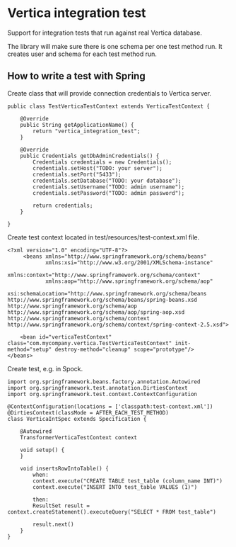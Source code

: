 Vertica integration test
========================

Support for integration tests that run against real Vertica database.

The library will make sure there is one schema per one test method run. It creates user and schema for each test method run.

## How to write a test with Spring

Create class that will provide connection credentials to Vertica server.

    public class TestVerticaTestContext extends VerticaTestContext {

        @Override
        public String getApplicationName() {
            return "vertica_integration_test";
        }

        @Override
        public Credentials getDbAdminCredentials() {
            Credentials credentials = new Credentials();
            credentials.setHost("TODO: your server");
            credentials.setPort("5433");
            credentials.setDatabase("TODO: your database");
            credentials.setUsername("TODO: admin username");
            credentials.setPassword("TODO: admin password");

            return credentials;
        }

    }

Create test context located in test/resources/test-context.xml file.

    <?xml version="1.0" encoding="UTF-8"?>
         <beans xmlns="http://www.springframework.org/schema/beans"
                xmlns:xsi="http://www.w3.org/2001/XMLSchema-instance"
                xmlns:context="http://www.springframework.org/schema/context"
                xmlns:aop="http://www.springframework.org/schema/aop"
                xsi:schemaLocation="http://www.springframework.org/schema/beans http://www.springframework.org/schema/beans/spring-beans.xsd http://www.springframework.org/schema/aop http://www.springframework.org/schema/aop/spring-aop.xsd http://www.springframework.org/schema/context http://www.springframework.org/schema/context/spring-context-2.5.xsd">

        <bean id="verticaTestContext" class="com.mycompany.vertica.TestVerticaTestContext" init-method="setup" destroy-method="cleanup" scope="prototype"/>
    </beans>

Create test, e.g. in Spock.

    import org.springframework.beans.factory.annotation.Autowired
    import org.springframework.test.annotation.DirtiesContext
    import org.springframework.test.context.ContextConfiguration

    @ContextConfiguration(locations = ['classpath:test-context.xml'])
    @DirtiesContext(classMode = AFTER_EACH_TEST_METHOD)
    class VerticaIntSpec extends Specification {

        @Autowired
        TransformerVerticaTestContext context

        void setup() {
        }

        void insertsRowIntoTable() {
            when:
            context.execute("CREATE TABLE test_table (column_name INT)")
            context.execute("INSERT INTO test_table VALUES (1)")

            then:
            ResultSet result = context.createStatement().executeQuery("SELECT * FROM test_table")

            result.next()
        }
    }